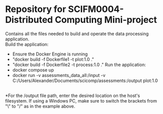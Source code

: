 # Repository for SCIFM0004- Distributed Computing Mini-project
Contains all the files needed to build and operate the data processing application. <br>
Build the application:
- Ensure the Docker Engine is running
- "docker build -f Dockerfile1 -t plot:1.0 ."
- "docker build -f Dockerfile2 -t process:1.0 ."
Run the application:
- docker compose up
- docker run -v assessments_data_all:/input -v C:/Users/Alexander/Documents/scicomp/assessments:/output plot:1.0
<br>
*For the /output file path, enter the desired location on the host's filesystem. If using a Windows PC, make sure to switch the brackets from "\" to "/" as in the example above.
